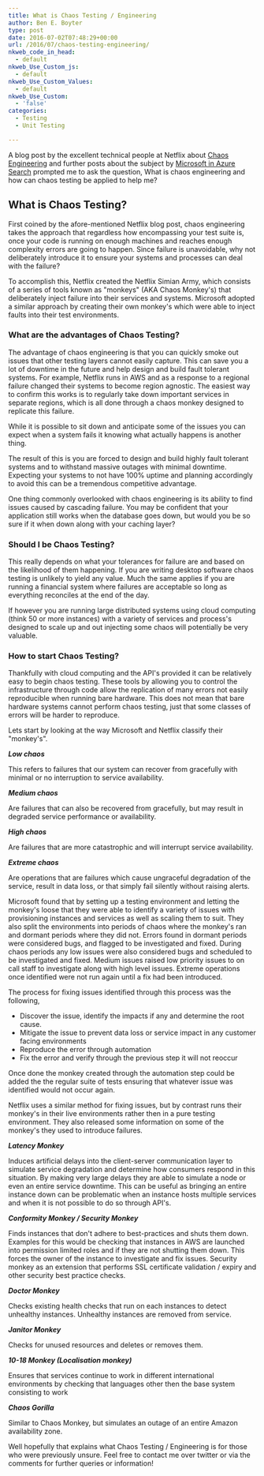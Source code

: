 ```yaml
---
title: What is Chaos Testing / Engineering
author: Ben E. Boyter
type: post
date: 2016-07-02T07:48:29+00:00
url: /2016/07/chaos-testing-engineering/
nkweb_code_in_head:
  - default
nkweb_Use_Custom_js:
  - default
nkweb_Use_Custom_Values:
  - default
nkweb_Use_Custom:
  - 'false'
categories:
  - Testing
  - Unit Testing

---
```

A blog post by the excellent technical people at Netflix about [Chaos Engineering][1] and further posts about the subject by [Microsoft in Azure Search][2] prompted me to ask the question, What is chaos engineering and how can chaos testing be applied to help me?

## What is Chaos Testing?

First coined by the afore-mentioned Netflix blog post, chaos engineering takes the approach that regardless how encompassing your test suite is, once your code is running on enough machines and reaches enough complexity errors are going to happen. Since failure is unavoidable, why not deliberately introduce it to ensure your systems and processes can deal with the failure?

To accomplish this, Netflix created the Netflix Simian Army, which consists of a series of tools known as "monkeys" (AKA Chaos Monkey's) that deliberately inject failure into their services and systems. Microsoft adopted a similar approach by creating their own monkey's which were able to inject faults into their test environments.

### What are the advantages of Chaos Testing?

The advantage of chaos engineering is that you can quickly smoke out issues that other testing layers cannot easily capture. This can save you a lot of downtime in the future and help design and build fault tolerant systems. For example, Netflix runs in AWS and as a response to a regional failure changed their systems to become region agnostic. The easiest way to confirm this works is to regularly take down important services in separate regions, which is all done through a chaos monkey designed to replicate this failure.

While it is possible to sit down and anticipate some of the issues you can expect when a system fails it knowing what actually happens is another thing.

The result of this is you are forced to design and build highly fault tolerant systems and to withstand massive outages with minimal downtime. Expecting your systems to not have 100% uptime and planning accordingly to avoid this can be a tremendous competitive advantage.

One thing commonly overlooked with chaos engineering is its ability to find issues caused by cascading failure. You may be confident that your application still works when the database goes down, but would you be so sure if it when down along with your caching layer?

### Should I be Chaos Testing?

This really depends on what your tolerances for failure are and based on the likelihood of them happening. If you are writing desktop software chaos testing is unlikely to yield any value. Much the same applies if you are running a financial system where failures are acceptable so long as everything reconciles at the end of the day.

If however you are running large distributed systems using cloud computing (think 50 or more instances) with a variety of services and process's designed to scale up and out injecting some chaos will potentially be very valuable.

### How to start Chaos Testing?

Thankfully with cloud computing and the API's provided it can be relatively easy to begin chaos testing. These tools by allowing you to control the infrastructure through code allow the replication of many errors not easily reproducible when running bare hardware. This does not mean that bare hardware systems cannot perform chaos testing, just that some classes of errors will be harder to reproduce.

Lets start by looking at the way Microsoft and Netflix classify their "monkey's".

**_Low chaos_**
  
This refers to failures that our system can recover from gracefully with minimal or no interruption to service availability.

**_Medium chaos_**
  
Are failures that can also be recovered from gracefully, but may result in degraded service performance or availability.

**_High chaos_**
  
Are failures that are more catastrophic and will interrupt service availability.

**_Extreme chaos_**
  
Are operations that are failures which cause ungraceful degradation of the service, result in data loss, or that simply fail silently without raising alerts.

Microsoft found that by setting up a testing environment and letting the monkey's loose that they were able to identify a variety of issues with provisioning instances and services as well as scaling them to suit. They also split the environments into periods of chaos where the monkey's ran and dormant periods where they did not. Errors found in dormant periods were considered bugs, and flagged to be investigated and fixed. During chaos periods any low issues were also considered bugs and scheduled to be investigated and fixed. Medium issues raised low priority issues to on call staff to investigate along with high level issues. Extreme operations once identified were not run again until a fix had been introduced.

The process for fixing issues identified through this process was the following,

  * Discover the issue, identify the impacts if any and determine the root cause.
  * Mitigate the issue to prevent data loss or service impact in any customer facing environments
  * Reproduce the error through automation
  * Fix the error and verify through the previous step it will not reoccur

Once done the monkey created through the automation step could be added the the regular suite of tests ensuring that whatever issue was identified would not occur again.

Netflix uses a similar method for fixing issues, but by contrast runs their monkey's in their live environments rather then in a pure testing environment. They also released some information on some of the monkey's they used to introduce failures.

**_Latency Monkey_**
  
Induces artificial delays into the client-server communication layer to simulate service degradation and determine how consumers respond in this situation. By making very large delays they are able to simulate a node or even an entire service downtime. This can be useful as bringing an entire instance down can be problematic when an instance hosts multiple services and when it is not possible to do so through API's.

**_Conformity Monkey / Security Monkey_**
  
Finds instances that don't adhere to best-practices and shuts them down. Examples for this would be checking that instances in AWS are launched into permission limited roles and if they are not shutting them down. This forces the owner of the instance to investigate and fix issues. Security monkey as an extension that performs SSL certificate validation / expiry and other security best practice checks.

**_Doctor Monkey_**
  
Checks existing health checks that run on each instances to detect unhealthy instances. Unhealthy instances are removed from service.

**_Janitor Monkey_**
  
Checks for unused resources and deletes or removes them.

**_10-18 Monkey (Localisation monkey)_**
  
Ensures that services continue to work in different international environments by checking that languages other then the base system consisting to work

**_Chaos Gorilla_**
  
Similar to Chaos Monkey, but simulates an outage of an entire Amazon availability zone.

Well hopefully that explains what Chaos Testing / Engineering is for those who were previously unsure. Feel free to contact me over twitter or via the comments for further queries or information!

 [1]: https://web.archive.org/web/20141008152549/http://techblog.netflix.com/2014/09/introducing-chaos-engineering.html
 [2]: http://azure.microsoft.com/blog/2015/07/01/inside-azure-search-chaos-engineering